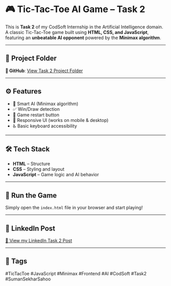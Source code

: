 # 🎮 Tic-Tac-Toe AI Game – Task 2

This is **Task 2** of my CodSoft Internship in the Artificial Intelligence domain.  
A classic Tic-Tac-Toe game built using **HTML, CSS, and JavaScript**, featuring an **unbeatable AI opponent** powered by the **Minimax algorithm**.

---

## 📁 Project Folder  
**🔗 GitHub**: [View Task 2 Project Folder](https://github.com/SumanSekhar-Sahoo/CODSOFT/tree/main/tic-tac-toe-ai)

---

## ⚙️ Features

- 🤖 Smart AI (Minimax algorithm)  
- ✅ Win/Draw detection  
- 🔁 Game restart button  
- 🎯 Responsive UI (works on mobile & desktop)  
- ♿ Basic keyboard accessibility  

---

## 🛠️ Tech Stack

- **HTML** – Structure  
- **CSS** – Styling and layout  
- **JavaScript** – Game logic and AI behavior

---

## 🚀 Run the Game

Simply open the `index.html` file in your browser and start playing!

---

## 🔗 LinkedIn Post

[🔗 View my LinkedIn Task 2 Post](https://www.linkedin.com/posts/sumansekhar-sahoo_codsoft-codsoft-artificialintelligence-activity-7334890546689187840-iPCy?utm_source=share&utm_medium=member_desktop&rcm=ACoAAFbWbFkBBD_ckmIB0-Z1ZAk25yadMwBisI0)

---

## 📌 Tags

#TicTacToe #JavaScript #Minimax #Frontend #AI #CodSoft #Task2 #SumanSekharSahoo
